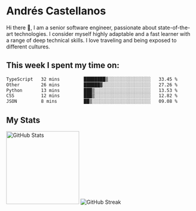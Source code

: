# Andrés Castellanos

Hi there 👋, I am a senior software engineer, passionate about state-of-the-art technologies. I consider myself highly adaptable and a fast learner with a range of deep technical skills. I love traveling and being exposed to different cultures.

## This week I spent my time on:

<!--START_SECTION:waka-->

```txt
TypeScript   32 mins         ████████▒░░░░░░░░░░░░░░░░   33.45 %
Other        26 mins         ██████▓░░░░░░░░░░░░░░░░░░   27.26 %
Python       13 mins         ███▒░░░░░░░░░░░░░░░░░░░░░   13.53 %
CSS          12 mins         ███▒░░░░░░░░░░░░░░░░░░░░░   12.82 %
JSON         8 mins          ██▒░░░░░░░░░░░░░░░░░░░░░░   09.08 %
```

<!--END_SECTION:waka-->

## My Stats

<img height="195" src="https://github-readme-stats.vercel.app/api?username=andrescv&show_icons=true&theme=onedark&hide_border=true&card_width=495" alt="GitHub Stats" />

<img src="https://streak-stats.demolab.com?user=andrescv&theme=one-dark-pro&hide_border=true" alt="GitHub Streak" />
